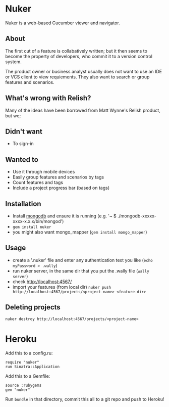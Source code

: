 # Nuker
Nuker is a web-based Cucumber viewer and navigator.

## About
The first cut of a feature is collabatively written; but it then seems to become the property of developers, who commit it to a version control system.

The product owner or business analyst usually does not want to use an IDE or VCS client to view requiements. They also want to search or group features and scenarios.

## What's wrong with Relish?
Many of the ideas have been borrowed from Matt Wynne's Relish product, but we;

## Didn't want
* To sign-in

## Wanted to
* Use it through mobile devices
* Easily group features and scenarios by tags
* Count features and tags
* Include a project progress bar (based on tags)

## Installation
* Install [mongodb](http://www.mongodb.org/display/DOCS/Quickstart "mongodb") and ensure it is running  (e.g. '~ $ ./mongodb-xxxxx-xxxx-x.x.x/bin/mongod')
* ```gem install nuker```
* you might also want mongo_mapper (```gem install mongo_mapper```)

## Usage
* create a '.nuker' file and enter any authentication text you like (```echo myPassword > .wally```)
* run nuker server, in the same dir that you put the .wally file (```wally server```)
* check [http://localhost:4567/](http://localhost:4567/)
* import your features (from local dir) ```nuker push http://localhost:4567/projects/<project-name> <feature-dir>```

## Deleting projects
```nuker destroy http://localhost:4567/projects/<project-name>```


# Heroku
Add this to a config.ru:

```
require "nuker"
run Sinatra::Application
```

Add this to a Gemfile:

```
source :rubygems
gem "nuker"
```

Run ```bundle``` in that directory, commit this all to a git repo and push to Heroku!
